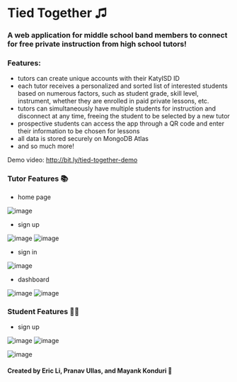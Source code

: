 # Tied Together ♫

### A web application for middle school band members to connect for free private instruction from high school tutors!

### Features:
- tutors can create unique accounts with their KatyISD ID
- each tutor receives a personalized and sorted list of interested students based on numerous factors, such as student grade, skill level, instrument, whether they are enrolled in paid private lessons, etc.
- tutors can simultaneously have multiple students for instruction and disconnect at any time, freeing the student to be selected by a new tutor
- prospective students can access the app through a QR code and enter their information to be chosen for lessons
- all data is stored securely on MongoDB Atlas
- and so much more!

Demo video: http://bit.ly/tied-together-demo

### Tutor Features 📚

- home page

![image](https://github.com/tiedtogether/tiedtogether.github.io/assets/105828651/6cee8f38-93f2-4e26-b49c-4672c26768ad)

- sign up

![image](https://github.com/tiedtogether/tiedtogether.github.io/assets/105828651/fcab20f4-b908-46d8-b9b0-6b8de95df597)
![image](https://github.com/tiedtogether/tiedtogether.github.io/assets/105828651/d3822350-8617-462f-a216-f81f02c2770c)

- sign in

![image](https://github.com/tiedtogether/tiedtogether.github.io/assets/105828651/d2fde70e-2d4e-4936-afe1-c1f65537d65f)

- dashboard 

![image](https://github.com/tiedtogether/tiedtogether.github.io/assets/105828651/eef6bea7-f33b-46b0-bdbb-b11c25f02931)
![image](https://github.com/tiedtogether/tiedtogether.github.io/assets/105828651/7f5c2cb2-2a5c-462d-ad9f-87f6cda0bec2)






### Student Features 👨‍🎓

- sign up

![image](https://github.com/tiedtogether/tiedtogether.github.io/assets/105828651/be577e02-8df9-42f3-9c8f-fa2cfb1de59f)
![image](https://github.com/tiedtogether/tiedtogether.github.io/assets/105828651/cc3dcba5-8593-43b8-ab20-15600043af2f)

![image](https://github.com/tiedtogether/tiedtogether.github.io/assets/105828651/4acdedfc-5ce1-44d0-b8f7-565b64971ba7)


#### Created by Eric Li, Pranav Ullas, and Mayank Konduri 🎉
